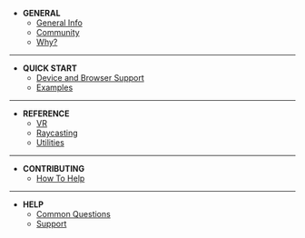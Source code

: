 <!-- docs/_sidebar.md -->
- __GENERAL__
  - [General Info](README.md)
  - [Community](general/community.md)
  - [Why?](general/why.md)
***
- __QUICK START__
  - [Device and Browser Support](quick-start/device-support.md)
  - [Examples](quick-start/examples.md)
***
- __REFERENCE__
  - [VR](reference/vr.md)
  <!-- - [AR](reference/ar.md) -->
  - [Raycasting](reference/raycasting.md)
  - [Utilities](reference/utilities.md)
***
- __CONTRIBUTING__
    - [How To Help](contributing/contributing.md)
***
- __HELP__
    - [Common Questions](help/faq.md)
    - [Support](help/support.md)
